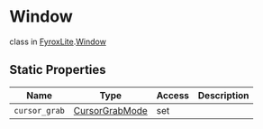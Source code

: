 # Window
class in [FyroxLite](../../scripting_api.md).[Window](../Window.md)

## Static Properties
| Name | Type | Access | Description |
|---|---|---|---|
| `cursor_grab` | [CursorGrabMode](../Window/CursorGrabMode.md) | set |  |
